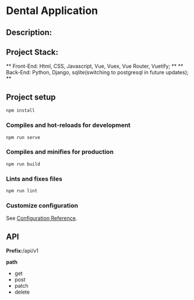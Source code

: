 # Dental Application

## Description:

## Project Stack:

** Front-End: Html, CSS, Javascript, Vue, Vuex, Vue Router, Vuetify; **
** Back-End: Python, Django, sqlite(switching to postgresql in future updates); **

## Project setup
```
npm install
```

### Compiles and hot-reloads for development
```
npm run serve
```

### Compiles and minifies for production
```
npm run build
```

### Lints and fixes files
```
npm run lint
```

### Customize configuration
See [Configuration Reference](https://cli.vuejs.org/config/).

## API

**Prefix:**/api/v1

**path**

* get
* post
* patch
* delete

